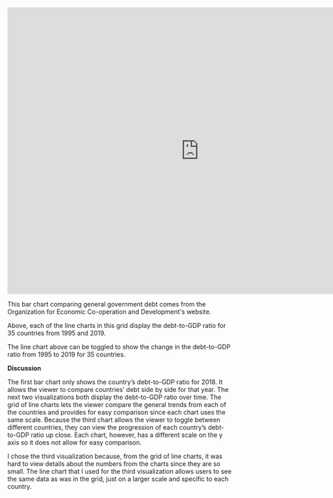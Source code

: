 <iframe src="https://data.oecd.org/chart/69rM" width="860" height="645" style="border: 0" mozallowfullscreen="true" webkitallowfullscreen="true" allowfullscreen="true"><a href="https://data.oecd.org/chart/69rM" target="_blank">OECD Chart: General government debt, Total, % of GDP, Annual, 2018</a></iframe>

This bar chart comparing general government debt comes from the Organization for Economic Co-operation and Development's website.

<div class="flourish-embed flourish-chart" data-src="visualisation/4251406"><script src="https://public.flourish.studio/resources/embed.js"></script></div>

Above, each of the line charts in this grid display the debt-to-GDP ratio for 35 countries from 1995 and 2019. 

<div class="flourish-embed flourish-chart" data-src="visualisation/4275790"><script src="https://public.flourish.studio/resources/embed.js"></script></div>

The line chart above can be toggled to show the change in the debt-to-GDP ratio from 1995 to 2019 for 35 countries.


**Discussion**

The first bar chart only shows the country’s debt-to-GDP ratio for 2018. It allows the viewer to compare countries’ debt side by side for that year. The next two visualizations both display the debt-to-GDP ratio over time. The grid of line charts lets the viewer compare the general trends from each of the countries and provides for easy comparison since each chart uses the same scale. Because the third chart allows the viewer to toggle between different countries, they can view the progression of each country’s debt-to-GDP ratio up close. Each chart, however, has a different scale on the y axis so it does not allow for easy comparison. 

I chose the third visualization because, from the grid of line charts, it was hard to view details about the numbers from the charts since they are so small. The line chart that I used for the third visualization allows users to see the same data as was in the grid, just on a larger scale and specific to each country. 
